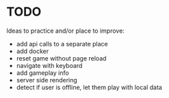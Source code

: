 # TODO

Ideas to practice and/or place to improve:

* add api calls to a separate place
* add docker
* reset game without page reload
* navigate with keyboard
* add gameplay info
* server side rendering
* detect if user is offline, let them play with local data
